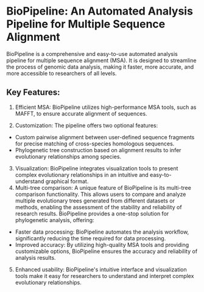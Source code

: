 # BioPipeline: An Automated Analysis Pipeline for Multiple Sequence Alignment

BioPipeline is a comprehensive and easy-to-use automated analysis pipeline for multiple sequence alignment (MSA). It is designed to streamline the process of genomic data analysis, making it faster, more accurate, and more accessible to researchers of all levels.

## Key Features:

1. Efficient MSA: BioPipeline utilizes high-performance MSA tools, such as MAFFT, to ensure accurate alignment of sequences.<br/>

2. Customization: The pipeline offers two optional features:
- Custom pairwise alignment between user-defined sequence fragments for precise matching of cross-species homologous sequences.
- Phylogenetic tree construction based on alignment results to infer evolutionary relationships among species.
3. Visualization: BioPipeline integrates visualization tools to present complex evolutionary relationships in an intuitive and easy-to-understand graphical format.<br/>
4. Multi-tree comparison: A unique feature of BioPipeline is its multi-tree comparison functionality. This allows users to compare and analyze multiple evolutionary trees generated from different datasets or methods, enabling the assessment of the stability and reliability of research results.
BioPipeline provides a one-stop solution for phylogenetic analysis, offering:
- Faster data processing: BioPipeline automates the analysis workflow, significantly reducing the time required for data processing.
- Improved accuracy: By utilizing high-quality MSA tools and providing customizable options, BioPipeline ensures the accuracy and reliability of analysis results.
5. Enhanced usability: BioPipeline's intuitive interface and visualization tools make it easy for researchers to understand and interpret complex evolutionary relationships.

